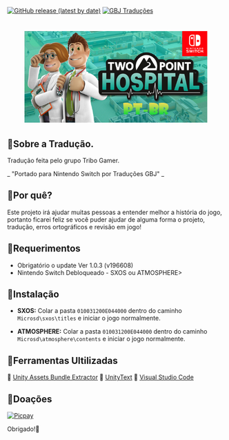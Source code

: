 [![GitHub release (latest by date)](https://img.shields.io/github/v/release/JUNIORGBJ/Two_Point_Hospital_PT-BR)](https://github.com/JUNIORGBJ/Two_Point_Hospital_PT-BR/releases/latest)
[![GBJ Traduções](https://img.shields.io/badge/‹Traduções%20GBJ›-c14438?style=flat&logo=Nintendo%20Switch&logoColor=white)](https://github.com/JUNIORGBJ)
<h1 align="center"><figure>
  <img src="Two.Point.Hospital.png">
</figure></h1>


## :small_blue_diamond:Sobre a Tradução.

Tradução feita pelo grupo Tribo Gamer.

_ "Portado para Nintendo Switch por Traduções GBJ" _

## :small_blue_diamond:Por quê?

Este projeto irá ajudar muitas pessoas a entender melhor a história do jogo, portanto ficarei feliz se você puder ajudar de alguma forma o projeto, tradução, erros ortográficos e revisão em jogo!

## :small_blue_diamond:Requerimentos

- Obrigatório o update Ver 1.0.3 (v196608)
- Nintendo Switch Debloqueado - SXOS ou ATMOSPHERE>

## :small_blue_diamond:Instalação

- **SXOS:** Colar a pasta ```010031200E044000``` dentro do caminho ```Microsd\sxos\titles``` e iniciar o jogo normalmente.

- **ATMOSPHERE:** Colar a pasta ```010031200E044000``` dentro do caminho ```Microsd\atmosphere\contents``` e iniciar o jogo normalmente.

## :small_blue_diamond:Ferramentas Ultilizadas

:link: [Unity Assets Bundle Extractor](https://github.com/DerPopo/UABE)
:link: [UnityText](https://yadi.sk/d/G0BB91GvHynVhw)
:link: [Visual Studio Code](https://code.visualstudio.com)

## :small_blue_diamond:Doações

[![Picpay](https://i.ibb.co/cYcsCnZ/hhhh.png)](https://picpay.me/gilsongbj)

Obrigado!:wave:


